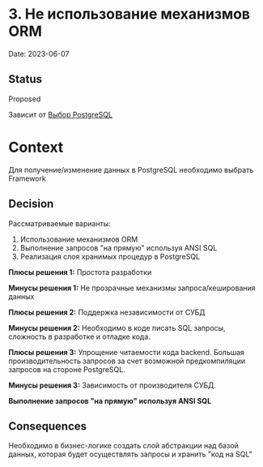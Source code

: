 # 3. Не использование механизмов ORM

Date: 2023-06-07

## Status

Proposed

Зависит от [Выбор PostgreSQL](0001-postgresql.md)

# Context

Для получение/изменение данных в PostgreSQL необходимо выбрать Framework

## Decision

Рассматриваемые варианты:
1. Использование механизмов ORM
2. Выполнение запросов "на прямую" используя ANSI SQL
3. Реализация слоя хранимых процедур в PostgreSQL

**Плюсы решения 1:**
Простота разработки

**Минусы решения 1:**
Не прозрачные механизмы запроса/кеширования данных

**Плюсы решения 2:**
Поддержка независимости от СУБД

**Минусы решения 2:**
Необходимо в коде писать SQL запросы, сложность в разработке и отладке кода.

**Плюсы решения 3:**
Упрощение читаемости кода backend. Большая производительность запросов за счет возможной предкомпиляции запросов на стороне PostgreSQL.

**Минусы решения 3:**
Зависимость от производителя СУБД.

**Выполнение запросов "на прямую" используя ANSI SQL**

## Consequences
Необходимо в бизнес-логике создать слой абстракции над базой данных, которая будет осуществлять запросы и хранить "код на SQL"